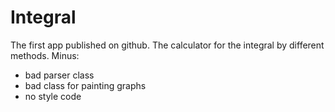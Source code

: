 # Integral
The first app published on github. The calculator for the integral by different methods.
Minus:
- bad parser class
- bad class for painting graphs
- no style code
